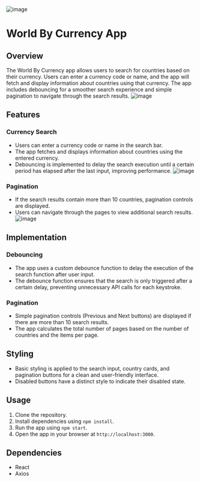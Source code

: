 ![image](https://github.com/AnkitChopde/metta_social_assignment/assets/112820279/722855ed-6308-441d-9e7a-aa05a4759061)
# World By Currency App

## Overview
The World By Currency app allows users to search for countries based on their currency. Users can enter a currency code or name, and the app will fetch and display information about countries using that currency. The app includes debouncing for a smoother search experience and simple pagination to navigate through the search results.
![image](https://github.com/AnkitChopde/metta_social_assignment/assets/112820279/c939936e-c29c-43c8-9e14-9845401c9c3a)

## Features

### Currency Search
- Users can enter a currency code or name in the search bar.
- The app fetches and displays information about countries using the entered currency.
- Debouncing is implemented to delay the search execution until a certain period has elapsed after the last input, improving performance.
![image](https://github.com/AnkitChopde/metta_social_assignment/assets/112820279/83bcfe31-b37e-49c2-8347-111eec32ffab)


### Pagination
- If the search results contain more than 10 countries, pagination controls are displayed.
- Users can navigate through the pages to view additional search results.
![image](https://github.com/AnkitChopde/metta_social_assignment/assets/112820279/26afb919-531f-45df-8e31-ec7cb81e2f9a)
## Implementation

### Debouncing
- The app uses a custom debounce function to delay the execution of the search function after user input.
- The debounce function ensures that the search is only triggered after a certain delay, preventing unnecessary API calls for each keystroke.

### Pagination
- Simple pagination controls (Previous and Next buttons) are displayed if there are more than 10 search results.
- The app calculates the total number of pages based on the number of countries and the items per page.

## Styling
- Basic styling is applied to the search input, country cards, and pagination buttons for a clean and user-friendly interface.
- Disabled buttons have a distinct style to indicate their disabled state.

## Usage
1. Clone the repository.
2. Install dependencies using `npm install`.
3. Run the app using `npm start`.
4. Open the app in your browser at `http://localhost:3000`.

## Dependencies
- React
- Axios

